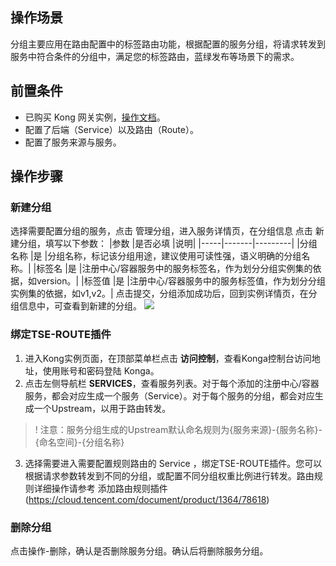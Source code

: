 ## 操作场景
分组主要应用在路由配置中的标签路由功能，根据配置的服务分组，将请求转发到服务中符合条件的分组中，满足您的标签路由，蓝绿发布等场景下的需求。

## 前置条件
- 已购买 Kong 网关实例，[操作文档](https://cloud.tencent.com/document/product/1364/72495)。
- 配置了后端（Service）以及路由（Route）。
- 配置了服务来源与服务。

## 操作步骤
### 新建分组
选择需要配置分组的服务，点击 管理分组，进入服务详情页，在分组信息 点击 新建分组，填写以下参数：
|参数	|是否必填	|说明|
|-----|-------|---------|
|分组名称	|是	|分组名称，标记该分组用途，建议使用可读性强，语义明确的分组名称。|
|标签名	|是	|注册中心/容器服务中的服务标签名，作为划分分组实例集的依据，如version。|
|标签值	|是	|注册中心/容器服务中的服务标签值，作为划分分组实例集的依据，如v1,v2。|
点击提交，分组添加成功后，回到实例详情页，在分组信息中，可查看到新建的分组。
<img src="https://qcloudimg.tencent-cloud.cn/raw/b14499de1a6868f86d4eaa285a9c90ad.jpg">

### 绑定TSE-ROUTE插件
1. 进入Kong实例页面，在顶部菜单栏点击 **访问控制**，查看Konga控制台访问地址，使用账号和密码登陆 Konga。
2. 点击左侧导航栏 **SERVICES**，查看服务列表。对于每个添加的注册中心/容器服务，都会对应生成一个服务（Service）。对于每个服务的分组，都会对应生成一个Upstream，以用于路由转发。
>! 注意：服务分组生成的Upstream默认命名规则为{服务来源}-{服务名称}-{命名空间}-{分组名称}
3. 选择需要进入需要配置规则路由的 Service ，绑定TSE-ROUTE插件。您可以根据请求参数转发到不同的分组，或配置不同分组权重比例进行转发。路由规则详细操作请参考 添加路由规则插件(https://cloud.tencent.com/document/product/1364/78618)

### 删除分组
点击操作-删除，确认是否删除服务分组。确认后将删除服务分组。

